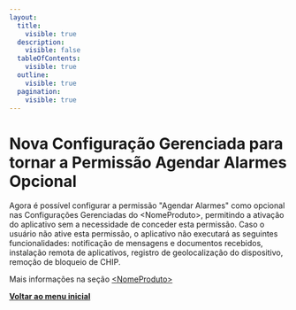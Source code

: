 ```yaml
---
layout:
  title:
    visible: true
  description:
    visible: false
  tableOfContents:
    visible: true
  outline:
    visible: true
  pagination:
    visible: true
---
```


# Nova Configuração Gerenciada para tornar a Permissão Agendar Alarmes Opcional

Agora é possível configurar a permissão "Agendar Alarmes" como opcional nas Configurações Gerenciadas do \<NomeProduto>, permitindo a ativação do aplicativo sem a necessidade de conceder esta permissão. Caso o usuário não ative esta permissão, o aplicativo não executará as seguintes funcionalidades: notificação de mensagens e documentos recebidos, instalação remota de aplicativos, registro de geolocalização do dispositivo, remoção de bloqueio de CHIP.

Mais informações na seção [\<NomeProduto>](../../portal/configuracoes/gerenciar-politicas/editar-politica/editar-politica-android/aplicativos/less-than-nomeproduto-greater-than.md)

[**Voltar ao menu inicial**](./)
